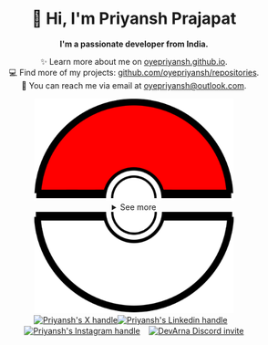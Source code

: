 <div align="center">
  <h1>👋 Hi, I'm Priyansh Prajapat</h1>
  <b>I'm a passionate developer from India.</b>
</div>

<div align="center">
   
  ✨ Learn more about me on [oyepriyansh.github.io](https://oyepriyansh.github.io). <br>
  💻 Find more of my projects: [github.com/oyepriyansh/repositories](https://github.com/oyepriyansh?tab=repositories). <br>
  💌 You can reach me via email at [oyepriyansh@outlook.com](mailto:oyepriyansh@outlook.com).
</div>

<div align="center">
  <a href="#"><img src="assets/pokeball-top.png" width="350px"></a>
  <details>
    <summary>See more</summary>
    <a href="#"><img src="assets/bitmoji.png" width="150"></a> <br>
    <a href="#"><img src="assets/typing.svg"></a>
    <details open>
      <summary>About me</summary>
      <div align="left">

```js
/**
 * Represents me.
 * @constructor
 * @param {string} languages - Hindi, Gujrati, English.
 * @param {string} hobbies - Anime, Music, Gaming.
 * @param {string} interests - AI, Open Source, Javascript, Python.
 * @param {Date} birthday - 28th of May.
 */
```
  </div>
</details>

<details open>
  <summary>Status</summary>
  <div>
    <a href="#"><img src="github_stats.svg" width="340px"></a><br>
    <a href="https://discord.com/users/838764339942785051" target="_blank">
      <img src="https://lanyard-profile-readme.vercel.app/api/838764339942785051" width="340px">
    </a> <br>
    <a href="https://open.spotify.com/user/31avju6qooefrvmgopx3xm62m624" target="_blank">
      <img src="https://spotifyoyepriyansh.vercel.app/api?theme=dark&spin=true&scan=false&rainbow=false" width="340px">
    </a>
  </div>
</details>

<details open>
  <summary>Recent Activity</summary>

<!--RECENT_ACTIVITY:start-->
![fork_repo](https://oyepriyansh.pages.dev/i/octicons/ForkedRepository.svg) [oyepriyansh/lanyard-profile-readme](https://github.com/oyepriyansh/lanyard-profile-readme) **|** [cnrad/lanyard-profile-readme](https://github.com/cnrad/lanyard-profile-readme)<br>
![create_repo](https://oyepriyansh.pages.dev/i/octicons/Repository.svg) [oyepriyansh/.well-known](https://github.com/oyepriyansh/.well-known)<br>
![new_star](https://oyepriyansh.pages.dev/i/octicons/StarredRepositoryYellow.svg) [Rishit-dagli/Rishit-dagli](https://github.com/Rishit-dagli/Rishit-dagli)<br>
![pr_merged](https://oyepriyansh.pages.dev/i/octicons/PullRequestMerged.svg) [#227](https://github.com/oyepriyansh/DevProfiles/pull/227) **|** [oyepriyansh/DevProfiles](https://github.com/oyepriyansh/DevProfiles)<br>
![changes_approved](https://oyepriyansh.pages.dev/i/octicons/ApprovedChanges.svg) [#227](https://github.com/oyepriyansh/DevProfiles/pull/227#pullrequestreview-1844970571) **|** [oyepriyansh/DevProfiles](https://github.com/oyepriyansh/DevProfiles)<br>
![new_star](https://oyepriyansh.pages.dev/i/octicons/StarredRepositoryYellow.svg) [goenning/google-indexing-script](https://github.com/goenning/google-indexing-script)<br>
![new_star](https://oyepriyansh.pages.dev/i/octicons/StarredRepositoryYellow.svg) [cvyl/terminal](https://github.com/cvyl/terminal)<br>
![fork_repo](https://oyepriyansh.pages.dev/i/octicons/ForkedRepository.svg) [oyepriyansh/github-readme-stats](https://github.com/oyepriyansh/github-readme-stats) **|** [anuraghazra/github-readme-stats](https://github.com/anuraghazra/github-readme-stats)<br>
![fork_repo](https://oyepriyansh.pages.dev/i/octicons/ForkedRepository.svg) [oyepriyansh/github-readme-streak-stats](https://github.com/oyepriyansh/github-readme-streak-stats) **|** [DenverCoder1/github-readme-streak-stats](https://github.com/DenverCoder1/github-readme-streak-stats)<br>
![new_star](https://oyepriyansh.pages.dev/i/octicons/StarredRepositoryYellow.svg) [Readme-Workflows/recent-activity](https://github.com/Readme-Workflows/recent-activity)<br>
<!--RECENT_ACTIVITY:end-->

</details>

</details>
  <a href="#"><img src="assets/pokeball-bottom.png" width="350px"></a>
</div>
<div align="center">
  <a href="https://twitter.com/oyepriyansh" target="blank"><img align="center" src="https://oyepriyansh.pages.dev/assets/github/readme/twitter.svg" alt="Priyansh's X handle" title="X" width="70"/></a><a href="https://linkedin.com/in/oyepriyansh" target="blank"><img align="center" src="https://oyepriyansh.pages.dev/assets/github/readme/linkedin.svg" alt="Priyansh's Linkedin handle" title="Linkedin" width="30"/></a> &nbsp;&nbsp;
  <a href="https://instagram.com/oyepriyansh" target="blank"><img align="center" src="https://oyepriyansh.pages.dev/assets/github/readme/instagram.svg" alt="Priyansh's Instagram handle" title="Instagram" width="30"/></a> &nbsp;&nbsp;
  <a href="https://discord.com/invite/2aAdfJHSWR" target="blank"><img align="center" src="https://oyepriyansh.pages.dev/assets/github/readme/discord.svg" alt="DevArna Discord invite" title="Discord" width="30"/></a>
</div>

